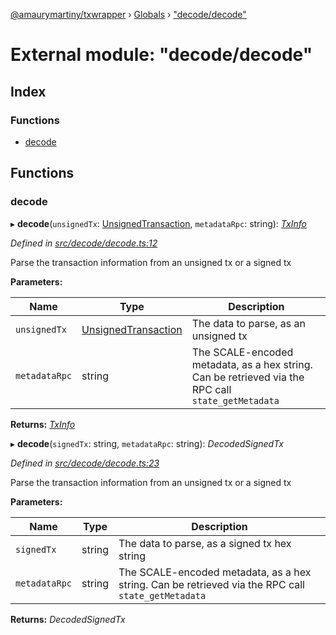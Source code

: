 [@amaurymartiny/txwrapper](../README.md) › [Globals](../globals.md) › ["decode/decode"](_decode_decode_.md)

# External module: "decode/decode"

## Index

### Functions

* [decode](_decode_decode_.md#decode)

## Functions

###  decode

▸ **decode**(`unsignedTx`: [UnsignedTransaction](../interfaces/_balancetransfer_.unsignedtransaction.md), `metadataRpc`: string): *[TxInfo](../interfaces/_balancetransfer_.txinfo.md)*

*Defined in [src/decode/decode.ts:12](https://github.com/amaurymartiny/polkadotjs-wrapper/blob/b3dc78e/src/decode/decode.ts#L12)*

Parse the transaction information from an unsigned tx or a signed tx

**Parameters:**

Name | Type | Description |
------ | ------ | ------ |
`unsignedTx` | [UnsignedTransaction](../interfaces/_balancetransfer_.unsignedtransaction.md) | The data to parse, as an unsigned tx |
`metadataRpc` | string | The SCALE-encoded metadata, as a hex string. Can be retrieved via the RPC call `state_getMetadata`  |

**Returns:** *[TxInfo](../interfaces/_balancetransfer_.txinfo.md)*

▸ **decode**(`signedTx`: string, `metadataRpc`: string): *DecodedSignedTx*

*Defined in [src/decode/decode.ts:23](https://github.com/amaurymartiny/polkadotjs-wrapper/blob/b3dc78e/src/decode/decode.ts#L23)*

Parse the transaction information from an unsigned tx or a signed tx

**Parameters:**

Name | Type | Description |
------ | ------ | ------ |
`signedTx` | string | The data to parse, as a signed tx hex string |
`metadataRpc` | string | The SCALE-encoded metadata, as a hex string. Can be retrieved via the RPC call `state_getMetadata`  |

**Returns:** *DecodedSignedTx*
